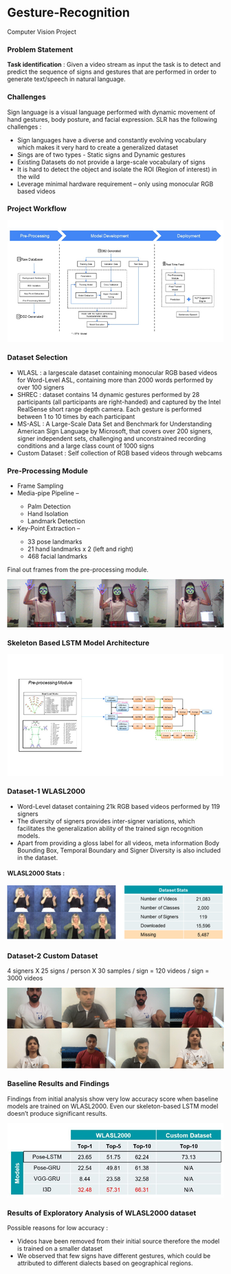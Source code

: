 # Gesture-Recognition
Computer Vision Project 

### Problem Statement 
**Task identification** : Given a video stream as input the task is to detect and predict the sequence of signs and gestures that are performed in order to generate text/speech in natural language.

### Challenges
Sign language is a visual language performed with dynamic movement of hand gestures, body posture, and facial expression. SLR has the following challenges : 

<ul>
    <li>Sign languages have a diverse and constantly evolving vocabulary which makes it very hard to create a generalized dataset</li>
    <li>Sings are of two types - Static signs and Dynamic gestures</li>
    <li>Existing Datasets do not provide a large-scale vocabulary of signs</li>
    <li>It is hard to detect the object and isolate the ROI (Region of interest) in the wild</li>
    <li>Leverage minimal hardware requirement – only using monocular RGB based videos</li>
</ul>

### Project Workflow 
![Project Work Flow](/doc_images/Work_Flow.jpg)

### Dataset Selection
<ul>
    <li>WLASL : a largescale dataset containing monocular RGB based videos for Word-Level ASL, containing more than 2000 words performed by over 100 signers</li>
    <li>SHREC : dataset contains 14 dynamic gestures performed by 28 participants (all participants are right-handed) and captured by the Intel RealSense short range depth camera. Each gesture is performed between 1 to 10 times by each participant</li>
    <li>MS-ASL : A Large-Scale Data Set and Benchmark for Understanding American Sign Language by Microsoft, that covers over 200 signers, signer independent sets, challenging and unconstrained recording conditions and a large class count of 1000 signs</li>
    <li>Custom Dataset : Self collection of RGB based videos through webcams</li>
</ul>

### Pre-Processing Module
<ul>
    <li>Frame Sampling</li>
    <li>Media-pipe Pipeline –</li>
        <ul>
            <li>Palm Detection</li>
            <li>Hand Isolation </li>
            <li>Landmark Detection</li>
        </ul>
    </li>
    <li>Key-Point Extraction –</li>
        <ul>
            <li>33 pose landmarks</li>
            <li>21 hand landmarks x 2 (left and right)</li>
            <li>468 facial landmarks</li>
        </ul>
</ul>

Final out frames from the pre-processing module. 

![Keypoint Extraction](/doc_images/Pre_Proc.png)

### Skeleton Based LSTM Model Architecture
![img_5.png](/doc_images/LSTM%20Model.jpg)

### Dataset-1 WLASL2000 
<ul>
    <li>Word-Level dataset containing 21k RGB based videos performed by 119 signers</li>
    <li>The diversity of signers provides inter-signer variations, which facilitates the generalization ability of the trained sign recognition models.</li>
    <li>Apart from providing a gloss label for all videos, meta information Body Bounding Box, Temporal Boundary and Signer Diversity is also included in the dataset.</li>
</ul>

#### WLASL2000 Stats :

![WLASL Stats.png](/doc_images/WLASL_Stats.png)

### Dataset-2 Custom Dataset
4 signers X 25 signs / person X 30 samples / sign = 120 videos / sign = 3000 videos

![Custom Dataset](/doc_images/img_DB2.png)

### Baseline Results and Findings
Findings from initial analysis show very low accuracy score when baseline models are trained on WLASL2000. Even our skeleton-based LSTM model doesn’t produce significant results.  

![Results](/doc_images/Results.JPG)

### Results of Exploratory Analysis of WLASL2000 dataset

Possible reasons for low accuracy :
<ul>
    <li>Videos have been removed from their initial source therefore the model is trained on a smaller dataset</li>
    <li>We observed that few signs have different gestures, which could be attributed to different dialects based on geographical regions.</li>
</ul>





